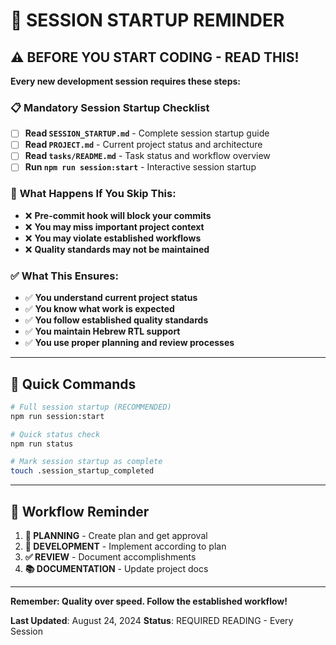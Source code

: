 # 🚨 SESSION STARTUP REMINDER

## ⚠️ **BEFORE YOU START CODING - READ THIS!**

**Every new development session requires these steps:**

### 📋 **Mandatory Session Startup Checklist**
- [ ] **Read `SESSION_STARTUP.md`** - Complete session startup guide
- [ ] **Read `PROJECT.md`** - Current project status and architecture
- [ ] **Read `tasks/README.md`** - Task status and workflow overview
- [ ] **Run `npm run session:start`** - Interactive session startup

### 🚫 **What Happens If You Skip This:**
- ❌ **Pre-commit hook will block your commits**
- ❌ **You may miss important project context**
- ❌ **You may violate established workflows**
- ❌ **Quality standards may not be maintained**

### ✅ **What This Ensures:**
- ✅ **You understand current project status**
- ✅ **You know what work is expected**
- ✅ **You follow established quality standards**
- ✅ **You maintain Hebrew RTL support**
- ✅ **You use proper planning and review processes**

---

## 🎯 **Quick Commands**

```bash
# Full session startup (RECOMMENDED)
npm run session:start

# Quick status check
npm run status

# Mark session startup as complete
touch .session_startup_completed
```

---

## 🔄 **Workflow Reminder**

1. **📝 PLANNING** - Create plan and get approval
2. **🚀 DEVELOPMENT** - Implement according to plan
3. **✅ REVIEW** - Document accomplishments
4. **📚 DOCUMENTATION** - Update project docs

---

**Remember: Quality over speed. Follow the established workflow!**

**Last Updated**: August 24, 2024
**Status**: REQUIRED READING - Every Session

